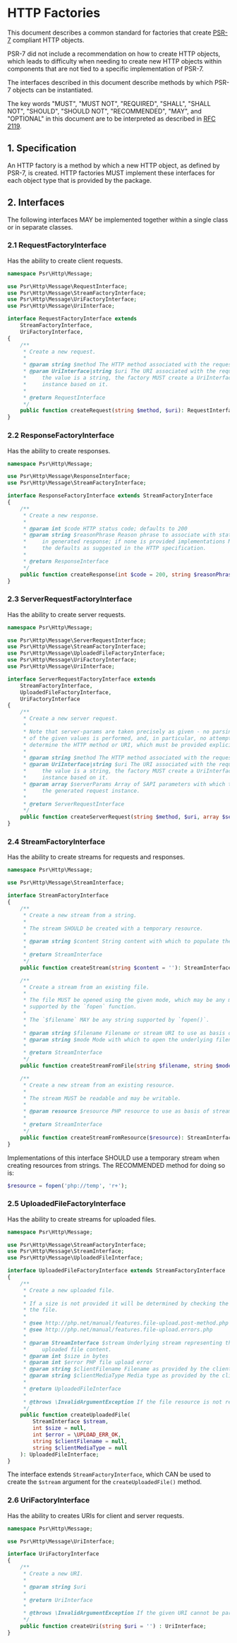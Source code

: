 HTTP Factories
==============

This document describes a common standard for factories that create [PSR-7][psr7]
compliant HTTP objects.

PSR-7 did not include a recommendation on how to create HTTP objects, which leads
to difficulty when needing to create new HTTP objects within components that are
not tied to a specific implementation of PSR-7.

The interfaces described in this document describe methods by which PSR-7 objects
can be instantiated.

The key words "MUST", "MUST NOT", "REQUIRED", "SHALL", "SHALL NOT", "SHOULD",
"SHOULD NOT", "RECOMMENDED", "MAY", and "OPTIONAL" in this document are to be
interpreted as described in [RFC 2119][rfc2119].

[psr7]: https://www.php-fig.org/psr/psr-7/
[rfc2119]: https://tools.ietf.org/html/rfc2119

## 1. Specification

An HTTP factory is a method by which a new HTTP object, as defined by PSR-7,
is created. HTTP factories MUST implement these interfaces for each object type
that is provided by the package.

## 2. Interfaces

The following interfaces MAY be implemented together within a single class or
in separate classes.

### 2.1 RequestFactoryInterface

Has the ability to create client requests.

```php
namespace Psr\Http\Message;

use Psr\Http\Message\RequestInterface;
use Psr\Http\Message\StreamFactoryInterface;
use Psr\Http\Message\UriFactoryInterface;
use Psr\Http\Message\UriInterface;

interface RequestFactoryInterface extends
    StreamFactoryInterface,
    UriFactoryInterface,
{
    /**
     * Create a new request.
     *
     * @param string $method The HTTP method associated with the request.
     * @param UriInterface|string $uri The URI associated with the request. If
     *     the value is a string, the factory MUST create a UriInterface
     *     instance based on it.
     *
     * @return RequestInterface
     */
    public function createRequest(string $method, $uri): RequestInterface;
}
```

### 2.2 ResponseFactoryInterface

Has the ability to create responses.

```php
namespace Psr\Http\Message;

use Psr\Http\Message\ResponseInterface;
use Psr\Http\Message\StreamFactoryInterface;

interface ResponseFactoryInterface extends StreamFactoryInterface
{
    /**
     * Create a new response.
     *
     * @param int $code HTTP status code; defaults to 200
     * @param string $reasonPhrase Reason phrase to associate with status code
     *     in generated response; if none is provided implementations MAY use
     *     the defaults as suggested in the HTTP specification.
     *
     * @return ResponseInterface
     */
    public function createResponse(int $code = 200, string $reasonPhrase = ''): ResponseInterface;
}
```

### 2.3 ServerRequestFactoryInterface

Has the ability to create server requests.

```php
namespace Psr\Http\Message;

use Psr\Http\Message\ServerRequestInterface;
use Psr\Http\Message\StreamFactoryInterface;
use Psr\Http\Message\UploadedFileFactoryInterface;
use Psr\Http\Message\UriFactoryInterface;
use Psr\Http\Message\UriInterface;

interface ServerRequestFactoryInterface extends
    StreamFactoryInterface,
    UploadedFileFactoryInterface,
    UriFactoryInterface
{
    /**
     * Create a new server request.
     *
     * Note that server-params are taken precisely as given - no parsing/processing
     * of the given values is performed, and, in particular, no attempt is made to
     * determine the HTTP method or URI, which must be provided explicitly.
     *
     * @param string $method The HTTP method associated with the request.
     * @param UriInterface|string $uri The URI associated with the request. If
     *     the value is a string, the factory MUST create a UriInterface
     *     instance based on it.
     * @param array $serverParams Array of SAPI parameters with which to seed
     *     the generated request instance.
     *
     * @return ServerRequestInterface
     */
    public function createServerRequest(string $method, $uri, array $serverParams = []): ServerRequestInterface;
}
```

### 2.4 StreamFactoryInterface

Has the ability to create streams for requests and responses.

```php
namespace Psr\Http\Message;

use Psr\Http\Message\StreamInterface;

interface StreamFactoryInterface
{
    /**
     * Create a new stream from a string.
     *
     * The stream SHOULD be created with a temporary resource.
     *
     * @param string $content String content with which to populate the stream.
     *
     * @return StreamInterface
     */
    public function createStream(string $content = ''): StreamInterface;

    /**
     * Create a stream from an existing file.
     *
     * The file MUST be opened using the given mode, which may be any mode
     * supported by the `fopen` function.
     *
     * The `$filename` MAY be any string supported by `fopen()`.
     *
     * @param string $filename Filename or stream URI to use as basis of stream.
     * @param string $mode Mode with which to open the underlying filename/stream.
     *
     * @return StreamInterface
     */
    public function createStreamFromFile(string $filename, string $mode = 'r'): StreamInterface;

    /**
     * Create a new stream from an existing resource.
     *
     * The stream MUST be readable and may be writable.
     *
     * @param resource $resource PHP resource to use as basis of stream.
     *
     * @return StreamInterface
     */
    public function createStreamFromResource($resource): StreamInterface;
}
```

Implementations of this interface SHOULD use a temporary stream when creating
resources from strings. The RECOMMENDED method for doing so is:

```php
$resource = fopen('php://temp', 'r+');
```

### 2.5 UploadedFileFactoryInterface

Has the ability to create streams for uploaded files.

```php
namespace Psr\Http\Message;

use Psr\Http\Message\StreamFactoryInterface;
use Psr\Http\Message\StreamInterface;
use Psr\Http\Message\UploadedFileInterface;

interface UploadedFileFactoryInterface extends StreamFactoryInterface
{
    /**
     * Create a new uploaded file.
     *
     * If a size is not provided it will be determined by checking the size of
     * the file.
     *
     * @see http://php.net/manual/features.file-upload.post-method.php
     * @see http://php.net/manual/features.file-upload.errors.php
     *
     * @param StreamInterface $stream Underlying stream representing the
     *     uploaded file content.
     * @param int $size in bytes
     * @param int $error PHP file upload error
     * @param string $clientFilename Filename as provided by the client, if any.
     * @param string $clientMediaType Media type as provided by the client, if any.
     *
     * @return UploadedFileInterface
     *
     * @throws \InvalidArgumentException If the file resource is not readable.
     */
    public function createUploadedFile(
        StreamInterface $stream,
        int $size = null,
        int $error = \UPLOAD_ERR_OK,
        string $clientFilename = null,
        string $clientMediaType = null
    ): UploadedFileInterface;
}
```

The interface extends `StreamFactoryInterface`, which CAN be used to create the
`$stream` argument for the `createUploadedFile()` method.

### 2.6 UriFactoryInterface

Has the ability to creates URIs for client and server requests.

```php
namespace Psr\Http\Message;

use Psr\Http\Message\UriInterface;

interface UriFactoryInterface
{
    /**
     * Create a new URI.
     *
     * @param string $uri
     *
     * @return UriInterface
     *
     * @throws \InvalidArgumentException If the given URI cannot be parsed.
     */
    public function createUri(string $uri = '') : UriInterface;
}
```
